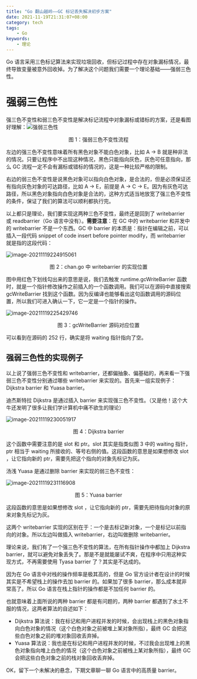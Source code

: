 ```yaml
---
title: "Go 翻山越岭——GC 标记丢失解决初步方案"
date: 2021-11-19T21:31:07+08:00
category: tech
tags:
    - Go
keywords:
    - 理论
---
```


Go 语言采用三色标记算法来实现垃圾回收，但标记过程中存在对象漏标情况，最终导致变量被意外回收掉。为了解决这个问题我们需要一个理论基础——强弱三色性。

# 强弱三色性

强三色不变性和弱三色不变性是解决标记流程中对象漏标或错标的方案，还是看图好理解：![强弱三色性](https://cdn.jsdelivr.net/gh/JupiterXue/PictureBed/BlogImg/202111192153481.png)

<center>图 1：强弱三色不变性流程</center>

左边的强三色不变性意味着所有黑色对象不能白色对象，比如 A → B 就是种非法的情况。只要让程序中不出现这种情况，黑色只能指向灰色，灰色可任意指向，那么 GC 流程一定不会有漏标或错标的情况的，这是一种比较严格的限制。



右边的弱三色不变性是说黑色对象可以指向白色对象，是合法的，但是必须保证还有指向灰色对象的可达路径，比如 A → E，前提是 A → C → E。因为有灰色可达路径，所以黑色对象指向白色对象是合法的，这种方式适当地放宽了强三色不变性的条件，保证了我们的算法可以顺利都执行完。



以上都只是理论，我们要实现这两种三色不变性，最终还是回到了 writebarrier 或 readbarrier（Go 语言中没有）。**需要注意**：在 GC 中的 writebarrier 和并发中的 writebarrier 不是一个东西。GC 中 barrier 的本质是：指针在编辑之前，可以插入一段代码 snippet of code insert before pointer modify，而 writebarrier 就是指的这段代码：

![image-20211119224915061](https://cdn.jsdelivr.net/gh/JupiterXue/PictureBed/BlogImg/202111192249194.png)

<center>图 2：chan.go 中 writebarrier 的实现位置</center>

图中用红色下划线勾出来的意思是说，我们去触发 runtime.gcWriteBarrier 函数时，就是一个指针修改操作之前插入的一个函数调用。我们可以在源码中直接搜索 gcWriteBarrier 找到这个函数。因为反编译也能够看出这句函数调用的源码位置，所以我们可进入确认一下，它一定是一个指针的操作。

![image-20211119225429746](https://cdn.jsdelivr.net/gh/JupiterXue/PictureBed/BlogImg/202111192254821.png)

<center>图 3：gcWriteBarrier 源码对应位置</center>

可以看到在源码的 252 行，确实是将 waiting 指针指向了空。



## 强弱三色性的实现例子

以上说了强弱三色不变性和 writebarrier，还都偏抽象、偏基础的，再来看一下强弱三色不变性分别通过哪些 writebarrier 来实现的。首先来一组实现例子：Dijkstra barrier 和 Yuasa barrier。



迪杰斯特拉 Dijkstra 是通过插入 barrier 来实现强三色不变性。（又是他！这个大牛还发明了很多让我们学计算机中痛不欲生的理论）

![image-20211119230051917](https://cdn.jsdelivr.net/gh/JupiterXue/PictureBed/BlogImg/202111192300979.png)

<center>图 4：Dijkstra barrier</center>

这个函数中需要注意的是 slot 和 ptr。slot 其实是指类似图 3 中的 waiting 指针，ptr 相当于 waiting 所接收的、等号右侧的值。这段函数的意思是如果想修改 slot ，让它指向新的 ptr，需要先把这个指向的对象先标记为灰。



汤浅 Yuasa 是通过删除 barrier 来实现的弱三色不变性：

![image-20211119231116908](https://cdn.jsdelivr.net/gh/JupiterXue/PictureBed/BlogImg/202111192311965.png)

<center>图 5：Yuasa barrier</center>

这段函数的意思是如果想修改 slot ，让它指向新的 ptr，需要先把待指向对象的原来对象先标记为灰。



这两个 writebarrier 实现的区别在于：一个是去标记新对象，一个是标记以前指向的对象。所以左边叫做插入 writebarrier，右边叫做删除 writebarrier。



理论来说，我们有了一个强三色不变性的算法，在所有指针操作中都加上 Dijkstra barrier，就可以避免对象丢失了。那是不是就能屡试不爽，在程序中只用这种实现方式，不再需要使用 Tyasa barrier 了？其实是不达成的。



因为在 Go 语言中对栈的操作频率是极其高的，但是 Go 官方设计者在设计的时候其实是不希望栈上的操作去加 barrier 的。如果加了很多 barrier，那么成本就非常高了。所以 Go 语言在栈上指针的操作都是不加任何 barrier 的。



也就意味着上面所说的两种 barrier 都是有问题的，两种 barrier 都遇到了水土不服的情况，这两者算法的自述如下：

- Dijkstra 算法说：我在标记和用户进程并发的时候，会出现栈上的黑色对象指向白色对象的情况（这个白色对象之前被堆上某对象所指），最终 GC 会把这些白色对象之前的堆对象回收丢弃掉。
- Yuasa 算法说：我也是在标记和用户进程并发的时候，不过我会出现堆上的黑色对象指向堆上白色的情况（这个白色对象之前被栈上某对象所指），最终 GC 会把这些白色对象之前的栈对象回收丢弃掉。



OK，留下一个未解决的悬念，下期文章聊一聊 Go 语言中的高质量 barrier。

